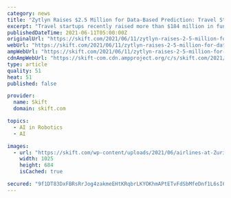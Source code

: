 ```yaml
---
category: news
title: "Zytlyn Raises $2.5 Million for Data-Based Prediction: Travel Startup Funding This Week"
excerpt: "Travel startups recently raised more than $184 million in funding. Concepts included corporate travel planning, robots for hotels, and more."
publishedDateTime: 2021-06-11T05:00:00Z
originalUrl: "https://skift.com/2021/06/11/zytlyn-raises-2-5-million-for-data-based-prediction-travel-startup-funding-this-week/"
webUrl: "https://skift.com/2021/06/11/zytlyn-raises-2-5-million-for-data-based-prediction-travel-startup-funding-this-week/"
ampWebUrl: "https://skift.com/2021/06/11/zytlyn-raises-2-5-million-for-data-based-prediction-travel-startup-funding-this-week/amp/"
cdnAmpWebUrl: "https://skift-com.cdn.ampproject.org/c/s/skift.com/2021/06/11/zytlyn-raises-2-5-million-for-data-based-prediction-travel-startup-funding-this-week/amp/"
type: article
quality: 51
heat: 51
published: false

provider:
  name: Skift
  domain: skift.com

topics:
  - AI in Robotics
  - AI

images:
  - url: "https://skift.com/wp-content/uploads/2021/06/airlines-at-Zurich-airport-switzerland-source-zurich-airport.jpg"
    width: 1025
    height: 684
    isCached: true

secured: "9f1DT83DxFBRsRrJog4zakmeEHtKRqbrLKYOKhmAPtETvFdSbMfeDnf1L6sI62Gs+FBklaQVHBNoiDODyPkRzPwLaxejAa3otV9qR4JjA6TPDf0z5GbKwqUwR3dw/0/KIh6KfO6uxSbf17vBLvDaxZ/5E446wapQIBItSPctyQjfksIafj1DLn8vJeE4sJ+QaQAqzYtGXDVS8pK528fZwqmdewBRUzgu5j1KMxyVaQfWy0coKRPzakljLXBX0v+JozT5aw7ab/yGcbAxxpHD+zF4rrVlCWNv0/WPOMu32ORphaFEsM3pVgxq2CAZ7fSW/k5yRnx3FuoFD2VYlM1IbSp5f0r39Zp666tEx+OEQuU=;zl4+/nUFmYQHr10stMW3IA=="
---
```


